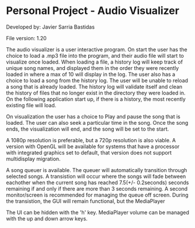# Personal Project - Audio Visualizer
Developed by: Javier Sarria Bastidas

File version: 1.20

The audio visualizer is a user interactive program. On start the user has the choice to load a .mp3 file into the program, and their audio file will start to visualize once loaded.
When loading a file, a history log will keep track of unique song names, and displayed them in the order they were recently loaded in where a max of 10 will display in the log. 
The user also has a choice to load a song from the history log. 
The user will be unable to reload a song that is already loaded.
The history log will validate itself and clean the history of files that no longer exist in the directory they were loaded in. 
On the following application start up, if there is a history, the most recently existing file will load.

On visualization the user has a choice to Play and pause the song that is loaded. The user can also seek a particular time in the song. 
Once the song ends, the visualization will end, and the song will be set to the start.

A 1080p resolution is preferable, but a 720p resolution is also viable. 
A version with OpenGL will be available for systems that have a processor with integrated graphics set to default, that version does not support multidisplay migration.

A song queuer is available. The queuer will automatically transition through selected songs. 
A transistion will occur where the songs will fade between eachother when the current song has reached 7.5(+/- 0.2seconds) seconds remaining if and only if there are more than 3 seconds remaining. 
A second monitor/screen is recommended for managing the queue off screen. 
During the transistion, the GUI will remain functional, but the MediaPlayer 

The UI can be hidden with the 'h' key. MediaPlayer volume can be managed with the up and down arrow keys.